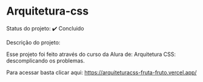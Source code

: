 # Arquitetura-css
Status do projeto: ✔️ Concluido

Descrição do projeto:

Esse projeto foi feito através do curso da Alura de: Arquitetura CSS: descomplicando os problemas.

Para acessar basta clicar aqui: https://arquiteturacss-fruta-fruto.vercel.app/
